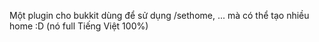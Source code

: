 Một plugin cho bukkit dùng để sử dụng /sethome, ... mà có thể tạo nhiều home :D (nó full Tiếng Việt 100%)
